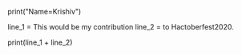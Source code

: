 print("Name=Krishiv")

line_1 = This would be my contribution
line_2 = to Hactoberfest2020.

print(line_1 + line_2)
